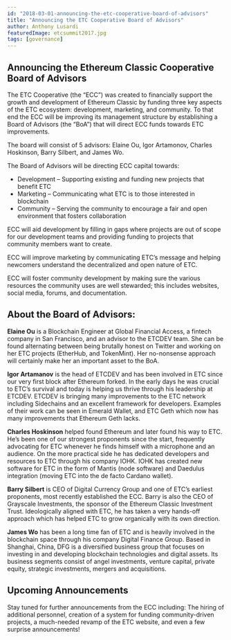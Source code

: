 ```yaml
---
id: "2018-03-01-announcing-the-etc-cooperative-board-of-advisors"
title: "Announcing the ETC Cooperative Board of Advisors"
author: Anthony Lusardi
featuredImage: etcsummit2017.jpg
tags: [governance]
---
```


## Announcing the Ethereum Classic Cooperative Board of Advisors

The ETC Cooperative (the “ECC”) was created to financially support the growth and development of Ethereum Classic by funding three key aspects of the ETC ecosystem: development, marketing, and community. To that end the ECC will be improving its management structure by establishing a Board of Advisors (the “BoA”) that will direct ECC funds towards ETC improvements.

The board will consist of 5 advisors: Elaine Ou, Igor Artamonov, Charles Hoskinson, Barry Silbert, and James Wo.

The Board of Advisors will be directing ECC capital towards:

- Development – Supporting existing and funding new projects that benefit ETC
- Marketing – Communicating what ETC is to those interested in blockchain
- Community – Serving the community to encourage a fair and open environment that fosters collaboration

ECC will aid development by filling in gaps where projects are out of scope for our development teams and providing funding to projects that community members want to create.

ECC will improve marketing by communicating ETC’s message and helping newcomers understand the decentralized and open nature of ETC.

ECC will foster community development by making sure the various resources the community uses are well stewarded; this includes websites, social media, forums, and documentation.

## About the Board of Advisors:

**Elaine Ou** is a Blockchain Engineer at Global Financial Access, a fintech company in San Francisco, and an advisor to the ETCDEV team. She can be found alternating between being brutally honest on Twitter and working on her ETC projects (EtherHub, and TokenMint). Her no-nonsense approach will certainly make her an important asset to the BoA.

**Igor Artamanov** is the head of ETCDEV and has been involved in ETC since our very first block after Ethereum forked. In the early days he was crucial to ETC’s survival and today is helping us thrive through his leadership at ETCDEV. ETCDEV is bringing many improvements to the ETC network including Sidechains and an excellent framework for developers. Examples of their work can be seen in Emerald Wallet, and ETC Geth which now has many improvements that Ethereum Geth lacks.

**Charles Hoskinson** helped found Ethereum and later found his way to ETC. He’s been one of our strongest proponents since the start, frequently advocating for ETC whenever he finds himself with a microphone and an audience. On the more practical side he has dedicated developers and resources to ETC through his company IOHK. IOHK has created new software for ETC in the form of Mantis (node software) and Daedulus integration (moving ETC into the de facto Cardano wallet).

**Barry Silbert** is CEO of Digital Currency Group and one of ETC’s earliest proponents, most recently established the ECC. Barry is also the CEO of Grayscale Investments, the sponsor of the Ethereum Classic Investment Trust. Ideologically aligned with ETC, he has taken a very hands-off approach which has helped ETC to grow organically with its own direction.

**James Wo** has been a long time fan of ETC and is heavily involved in the blockchain space through his company Digital Finance Group. Based in Shanghai, China, DFG is a diversified business group that focuses on investing in and developing blockchain technologies and digital assets. Its business segments consist of angel investments, venture capital, private equity, strategic investments, mergers and acquisitions.

## Upcoming Announcements

Stay tuned for further announcements from the ECC including: The hiring of additional personnel, creation of a system for funding community-driven projects, a much-needed revamp of the ETC website, and even a few surprise announcements!
